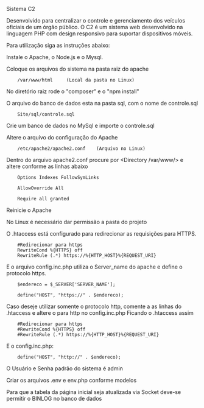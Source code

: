 Sistema C2

Desenvolvido para centralizar o controle e gerenciamento dos veículos oficiais de um órgão público. O C2 é um sistema web desenvolvido na linguagem PHP com design responsivo para suportar dispositivos móveis.

Para utilização siga as instruções abaixo:

Instale o Apache, o Node.js e o Mysql.

Coloque os arquivos do sistema na pasta raiz do apache

        /var/www/html     (Local da pasta no Linux)

No diretório raiz rode o "composer" e o "npm install"

O arquivo do banco de dados esta na pasta sql, com o nome de controle.sql

        Site/sql/controle.sql

Crie um banco de dados no MySql e importe o controle.sql

Altere o arquivo do configuração do Apache

        /etc/apache2/apache2.conf    (Arquivo no Linux)

Dentro do arquivo apache2.conf procure por <Directory /var/www/> e altere conforme as linhas abaixo

        Options Indexes FollowSymLinks

        AllowOverride All

        Require all granted

Reinicie o Apache

No Linux é necessário dar permissão a pasta do projeto

O .htaccess está configurado para redirecionar as requisições para HTTPS.

        #Redirecionar para https
        RewriteCond %{HTTPS} off
        RewriteRule (.*) https://%{HTTP_HOST}%{REQUEST_URI}

E o arquivo config.inc.php utiliza o Server_name do apache e define o protocolo https.

        $endereco = $_SERVER['SERVER_NAME'];

        define("HOST", "https://" . $endereco);

Caso deseje utilizar somente o protocolo http, comente a as linhas do .htaccess e altere o para http no config.inc.php
Ficando o .htaccess assim

        #Redirecionar para https
        #RewriteCond %{HTTPS} off
        #RewriteRule (.*) https://%{HTTP_HOST}%{REQUEST_URI}

E o config.inc.php:

        define("HOST", "http://" . $endereco);

O Usuário e Senha padrão do sistema é admin

Criar os arquivos .env e env.php conforme modelos

Para que a tabela da página inicial seja atualizada via Socket deve-se permitir o BINLOG no banco de dados
